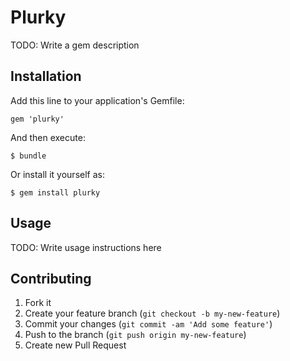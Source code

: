 # Plurky

TODO: Write a gem description

## Installation

Add this line to your application's Gemfile:

    gem 'plurky'

And then execute:

    $ bundle

Or install it yourself as:

    $ gem install plurky

## Usage

TODO: Write usage instructions here

## Contributing

1. Fork it
2. Create your feature branch (`git checkout -b my-new-feature`)
3. Commit your changes (`git commit -am 'Add some feature'`)
4. Push to the branch (`git push origin my-new-feature`)
5. Create new Pull Request
